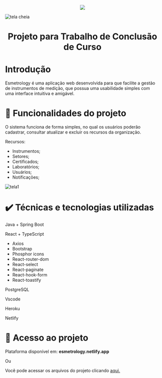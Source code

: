 <p align="center">
<img src="http://img.shields.io/static/v1?label=STATUS&message=EM%20DESENVOLVIMENTO&color=GREEN&style=for-the-badge"/>
</p>

![tela cheia](https://user-images.githubusercontent.com/31209965/204168363-d7c16661-c901-49ab-b4e9-abb1c53dd2b7.png)

<h1 align="center"> Projeto para Trabalho de Conclusão de Curso </h1>

# Introdução 

Esmetrology é uma aplicação web desenvolvida para que facilite a gestão de instrumentos de medição, que possua uma usabilidade simples com uma interface intuitiva e amigável.

# :hammer: Funcionalidades do projeto
O sistema funciona de forma simples, no qual os usuários poderão cadastrar, consultar atualizar e excluir os recursos da organização.

Recursos:

- Instrumentos;
- Setores;
- Certificados;
- Laboratórios;
- Usuários;
- Notificações;

![tela1](https://user-images.githubusercontent.com/31209965/204169814-efa4be4e-c9da-4c7a-9a65-e1357acc2af6.jpeg)

# ✔️ Técnicas e tecnologias utilizadas

Java + Spring Boot

React + TypeScript
- Axios
- Bootstrap
- Phosphor icons
- React-router-dom
- React-select
- React-paginate
- React-hook-form
- React-toastify

PostgreSQL

Vscode

Heroku

Netlify

# 📁 Acesso ao projeto
Plataforma disponível em: **esmetrology.netlify.app**

Ou 

Você pode acessar os arquivos do projeto clicando [aqui.](https://github.com/zaqueurodrigues/esmetrology)

